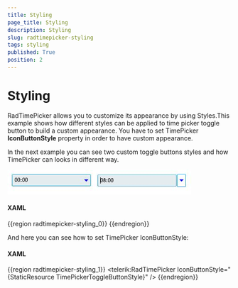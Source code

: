 ```yaml
---
title: Styling
page_title: Styling
description: Styling
slug: radtimepicker-styling
tags: styling
published: True
position: 2
---
```


# Styling

RadTimePicker allows you to customize its appearance by using Styles.This example shows how different styles can be applied to time picker toggle button to build a custom appearance. You have to set TimePicker __IconButtonStyle__ property in order to have custom appearance.

In the next example you can see two custom toggle buttons styles and how TimePicker can looks in different way.

![](images/ToggleButtons.jpg)

#### __XAML__

{{region radtimepicker-styling_0}}
	<Style x:Key="TimePickerToggleButtonStyle" TargetType="ToggleButton">
	  <Setter Property="Template">
	    <Setter.Value>
	        <ControlTemplate TargetType="ToggleButton">
	           <Grid >
	              <vsm:VisualStateManager.VisualStateGroups>
	                <vsm:VisualStateGroup x:Name="CommonStates">
	                <vsm:VisualState x:Name="Normal" />
	                <vsm:VisualState x:Name="MouseOver">
	                  <Storyboard>
	                     <ObjectAnimationUsingKeyFrames Storyboard.TargetName="Arrow"
	                        Storyboard.TargetProperty="Fill">
	                       <DiscreteObjectKeyFrame KeyTime="0">
	                         <DiscreteObjectKeyFrame.Value>
	                           <SolidColorBrush Color="Blue" />
	                         </DiscreteObjectKeyFrame.Value>
	                       </DiscreteObjectKeyFrame>
	                      </ObjectAnimationUsingKeyFrames>
	                   </Storyboard>
	                 </vsm:VisualState>
	                 <vsm:VisualState x:Name="Pressed">
	                    <Storyboard>
	                        <ObjectAnimationUsingKeyFrames Storyboard.TargetName="Arrow"
	                            Storyboard.TargetProperty="Fill">
	                           <DiscreteObjectKeyFrame KeyTime="0">
	                              <DiscreteObjectKeyFrame.Value>
	                                 <SolidColorBrush Color="Blue" />
	                              </DiscreteObjectKeyFrame.Value>
	                            </DiscreteObjectKeyFrame>
	                         </ObjectAnimationUsingKeyFrames>
	                       </Storyboard>
	                 </vsm:VisualState>
	                 <vsm:VisualState x:Name="Disabled" />
	               </vsm:VisualStateGroup>
	                 <vsm:VisualStateGroup x:Name="CheckStates">
	                 <vsm:VisualState x:Name="Unhecked"/>
	                 <vsm:VisualState x:Name="Checked">
	                    <Storyboard>
	                      <ObjectAnimationUsingKeyFrames Storyboard.TargetName="Arrow"
	                          Storyboard.TargetProperty="Fill">
	                        <DiscreteObjectKeyFrame KeyTime="0">
	                          <DiscreteObjectKeyFrame.Value>
	                            <SolidColorBrush Color="Blue" />
	                         </DiscreteObjectKeyFrame.Value>
	                        </DiscreteObjectKeyFrame>
	                       </ObjectAnimationUsingKeyFrames>
	                     </Storyboard>
	                </vsm:VisualState>
	             </vsm:VisualStateGroup>
	                <vsm:VisualStateGroup x:Name="FocusStates">
	                <vsm:VisualState x:Name="Unfocused" />
	                <vsm:VisualState x:Name="Focused">
	                    <Storyboard>
	                      <ObjectAnimationUsingKeyFrames Storyboard.TargetName="Arrow"
	                          Storyboard.TargetProperty="Fill">
	                        <DiscreteObjectKeyFrame KeyTime="0">
	                           <DiscreteObjectKeyFrame.Value>
	                               <SolidColorBrush Color="Blue" />
	                            </DiscreteObjectKeyFrame.Value>
	                        </DiscreteObjectKeyFrame>
	                       </ObjectAnimationUsingKeyFrames>
	                     </Storyboard>
	                </vsm:VisualState>
	              </vsm:VisualStateGroup>
	            </vsm:VisualStateManager.VisualStateGroups>
	            <Border 
	                   Background="#00FFFFFF"
	                   Margin="-20,0,20,0"
	                   CornerRadius="2,2,2,2"
	                   x:Name="Chrome" />
	            <Path x:Name="Arrow"
	                   Width="5"
	                   Height="9"
	                   Margin="-40,1,3,0"
	                    Data="F1 M -2.54313e-006,-12L 1.33333,-12L 1.33333,
	                    -10.6667L 2.66667,-10.6667L 2.66667,-9.3334L 4,
	                    -9.3334L 4,-8.00001L 5.33333,-8.00001L 5.33333,
	                    -6.66667L 6.66667,-6.66667L 6.66667,-5.33334L 5.33333,
	                    -5.33334L 5.33333,-4.00001L 4,-4.00001L 4,-2.66673L 2.66667,
	                    -2.66673L 2.66667,-1.33341L 1.33333,-1.33341L 1.33333,
	                   0L -2.54313e-006,0L -2.54313e-006,-12 Z "
	                              Fill="#000000"
	                              RenderTransformOrigin="0.5,0.5"
	                              Stretch="Fill">
	                                <Path.RenderTransform>
	                                    <TransformGroup>
	                                        <RotateTransform Angle="90" />
	                                    </TransformGroup>
	                                </Path.RenderTransform>
	              </Path>
	        </Grid>
	    </ControlTemplate>
	  </Setter.Value>
	</Setter>
	</Style>
{{endregion}}

And here you can see how to set TimePicker IconButtonStyle:

#### __XAML__

{{region radtimepicker-styling_1}}
	<telerik:RadTimePicker IconButtonStyle="{StaticResource TimePickerToggleButtonStyle}" />
{{endregion}}